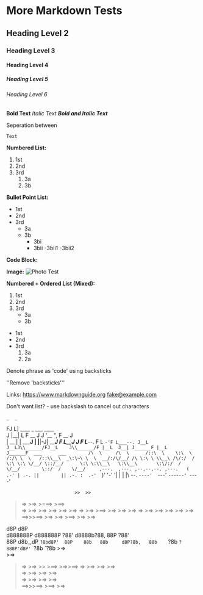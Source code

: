 # More Markdown Tests
## Heading Level 2
### Heading Level 3
#### Heading Level 4
##### Heading Level 5
###### Heading Level 6
**Bold Text**
*Italic Text*
***Bold and Italic Text***

Seperation between

    Text

**Numbered List:**
1. 1st
2. 2nd
3. 3rd
    1. 3a
    2. 3b

**Bullet Point List:**
- 1st
- 2nd
- 3rd
    - 3a
    - 3b
        - 3bi
        - 3bii
            -3bii1
            -3bii2

**Code Block:**
    <html>
          <head>
            <title>Test</title>
          </head>

**Image:**
    ![Photo Test](Pictures/storm.jfif)

**Numbered + Ordered List (Mixed):**
1. 1st
2. 2nd
3. 3rd
    - 3a
    - 3b

- 1st
- 2nd
- 3rd
    1. 3a
    2. 2a

Denote phrase as 'code' using backsticks 

''Remove 'backsticks'''

Links: <https://www.markdownguide.org>
<fake@example.com>

Don't want list? \- use backslash to cancel out characters

    _  _                               
   FJ  L]     \_\_\_\_     \_ \_\_\_    \_\_\_\_   
  J |\_\_| L   F \_\_ J   J '\_\_ ", F \_\_ J  
  |  __  |  | _____J  | |__|-J| _____J 
  F L__J J  F L___--. F L  `-'F L___--.
 J__L  J__LJ\\______/FJ__L    J\\______/F
 |__L  J__| J______F |__L     J______F 
                   ___     
      ___        /\  \    
     /\  \      /::\  \   
     \:\  \    /:/\ \  \  
     /::\\__\  _\:\~\ \  \ 
  __/:/\/__/ /\ \:\ \ \\__\
 /\/:/  /    \:\ \:\ \/__/
 \::/__/      \:\ \:\\__\  
  \:\\__\       \:\/:/  /  
   \/__/        \::/  /   
                 \/__/    
 ,---.  ,---. ,--,--,--. ,---.  
(  .-' | .-. ||        || .-. : 
.-'  `)' '-' '|  |  |  |\   --. 
`----'  `---' `--`--`--' `----' 
                                    
                             >>  >> 
   >=> >=>   >===>     >==>         
 >=>   >=>  >=>      >=>    >=> >=> 
>=>    >=>    >==>  >=>     >=> >=> 
 >=>   >=>      >=>  >=>    >=> >=> 
  >==>>>==> >=> >=>    >==> >=> >=> 
                                  
   d8P                     d8P  
d888888P                d888888P
  ?88'   d8888b?88,  88P  ?88'  
  88P   d8b_,dP `?8bd8P'  88P   
  88b   88b     d8P?8b,   88b   
  `?8b  `?888P'd8P' `?8b  `?8b 
                      >=>   
                      >=>   
   >=> >=>  >> >==> >=>>==> 
 >=>   >=>   >=>      >=>   
>=>    >=>   >=>      >=>   
 >=>   >=>   >=>      >=>   
  >==>>>==> >==>       >=>  
